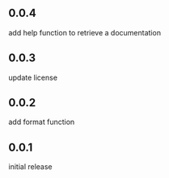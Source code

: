 ## 0.0.4

add help function to retrieve a documentation

## 0.0.3

update license

## 0.0.2

add format function

## 0.0.1

initial release
